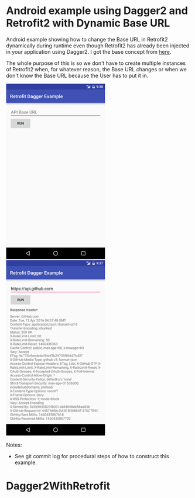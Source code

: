 # Android example using Dagger2 and Retrofit2 with Dynamic Base URL
Android example showing how to change the Base URL in Retrofit2 dynamically during runtime even though Retrofit2 has already been injected in your application using Dagger2. I got the base concept from [here](https://gist.github.com/swankjesse/8571a8207a5815cca1fb).

The whole purpose of this is so we don't have to create multiple instances of Retrofit2 when, for whatever reason, the Base URL changes or when we don't know the Base URL because the User has to put it in.

<img src="before.png" alt="Before User Input" width="270" height="480"/> <img src="after.png" alt="After User Input"  width="270" height="480"/>

Notes:
* See git commit log for procedural steps of how to construct this example.
# Dagger2WithRetrofit
